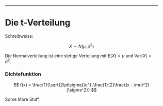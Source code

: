 ***
# Die t-Verteilung

Schreibweise:

$$ X \sim N(\mu, \sigma^2) $$

Die Normalverteilung ist eine stetige Verteilung mit $\text{E}(X) = \mu$ und 
$\text{Var}(X) = \sigma^2$.

### Dichtefunktion

$$ f(x) = \frac{1}{\sqrt{2\pi\sigma}}e^{-\frac{1}{2}\frac{(x - \mu)^2}{\sigma^2}} $$

Some More Stuff